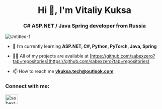 <h1 align="center">Hi 👋, I'm Vitaliy Kuksa</h1>
<h3 align="center">C# ASP.NET / Java Spring developer from Russia</h3>

![Untitled-1](https://github.com/sabexzero/sabexzero/assets/86537093/11009799-a82e-46c6-ba29-36b3c81b5a9d)

- 🌱 I’m currently learning **ASP.NET, C#, Python, PyTorch, Java, Spring**

- 👨‍💻 All of my projects are available at [https://github.com/sabexzero?tab=repositories](https://github.com/sabexzero?tab=repositories)

- 📫 How to reach me **vkuksa.tech@outlook.com**

<h3 align="left">Connect with me:</h3>
<p align="left">
<a href="https://discord.gg/sabextech" target="blank"><img align="center" src="https://raw.githubusercontent.com/rahuldkjain/github-profile-readme-generator/master/src/images/icons/Social/discord.svg" alt="sabextech" height="30" width="40" /></a>
</p>

